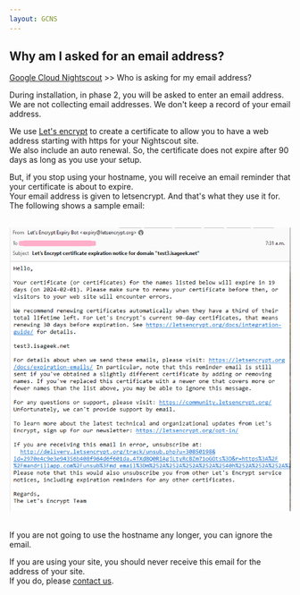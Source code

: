 ```yaml
---
layout: GCNS
---
```


## Why am I asked for an email address?
[Google Cloud Nightscout](./GoogleCloud.md) >> Who is asking for my email address?  
  
During installation, in phase 2, you will be asked to enter an email address.
We are not collecting email addresses.  We don't keep a record of your email address.

We use [Let's encrypt](https://letsencrypt.org/) to create a certificate to allow you to have a web address starting with https for your Nightscout site.  
We also include an auto renewal.  So, the certificate does not expire after 90 days as long as you use your setup.  

But, if you stop using your hostname, you will receive an email reminder that your certificate is about to expire.  
Your email address is given to letsencrypt.  And that's what they use it for.  
The following shows a sample email:  
<br/>  
  
![](./images/Letsencryptemail.png)  
<br/>  
  
If you are not going to use the hostname any longer, you can ignore the email.  

If you are using your site, you should never receive this email for the address of your site.  
If you do, please [contact us](./GCNS_Support.md).  
